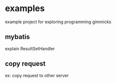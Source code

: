 # examples
example project for exploring programming gimmicks

## mybatis
explain ResultSetHandler

## copy request
ex: copy request to other server